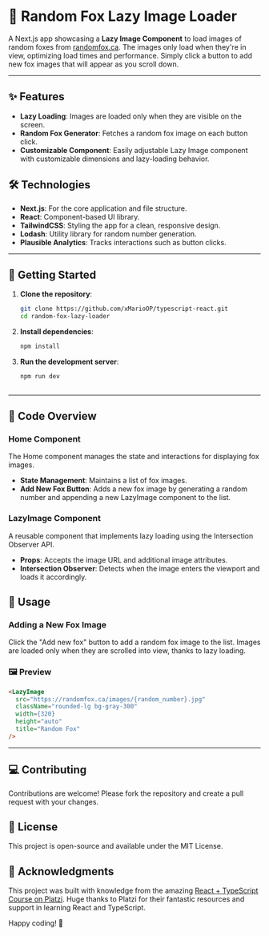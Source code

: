 # 🦊 Random Fox Lazy Image Loader

A Next.js app showcasing a **Lazy Image Component** to load images of random foxes from [randomfox.ca](https://randomfox.ca). The images only load when they're in view, optimizing load times and performance. Simply click a button to add new fox images that will appear as you scroll down.

---

## ✨ Features
- **Lazy Loading**: Images are loaded only when they are visible on the screen.
- **Random Fox Generator**: Fetches a random fox image on each button click.
- **Customizable Component**: Easily adjustable Lazy Image component with customizable dimensions and lazy-loading behavior.

## 🛠️ Technologies
- **Next.js**: For the core application and file structure.
- **React**: Component-based UI library.
- **TailwindCSS**: Styling the app for a clean, responsive design.
- **Lodash**: Utility library for random number generation.
- **Plausible Analytics**: Tracks interactions such as button clicks.

---

## 🚀 Getting Started

1. **Clone the repository**:
   ```bash
   git clone https://github.com/xMarioOP/typescript-react.git
   cd random-fox-lazy-loader

2. **Install dependencies**:
   ```bash
   npm install

3. **Run the development server**:
   ```bash
   npm run dev
 
 ---

 ## 📄 Code Overview

### Home Component
The Home component manages the state and interactions for displaying fox images.

- **State Management**: Maintains a list of fox images.
- **Add New Fox Button**: Adds a new fox image by generating a random number and appending a new LazyImage component to the list.

### LazyImage Component
A reusable component that implements lazy loading using the Intersection Observer API.

- **Props**: Accepts the image URL and additional image attributes.
- **Intersection Observer**: Detects when the image enters the viewport and loads it accordingly.

## 🔧 Usage

### Adding a New Fox Image
Click the "Add new fox" button to add a random fox image to the list. Images are loaded only when they are scrolled into view, thanks to lazy loading.

### 🖼️ Preview

```html
<LazyImage
  src="https://randomfox.ca/images/{random_number}.jpg"
  className="rounded-lg bg-gray-300"
  width={320}
  height="auto"
  title="Random Fox"
/>
```
--- 

## 💻 Contributing
Contributions are welcome! Please fork the repository and create a pull request with your changes.

## 📝 License
This project is open-source and available under the MIT License.

## 🙏 Acknowledgments
This project was built with knowledge from the amazing [React + TypeScript Course on Platzi](https://platzi.com/cursos/react-typescript/). Huge thanks to Platzi for their fantastic resources and support in learning React and TypeScript.

Happy coding! 🦊

